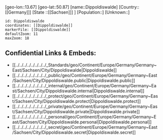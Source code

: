 ﻿---
location: [50.87,13.67]
mapzoom: [7,12] 
mapmarker: city 
type: City
tags:
- geo/City


SpocWebEntityId: 29807
isDeleted: false
confidential: public

---
[geo-lon::13.67]
[geo-lat::50.87]
[name::Dippoldiswalde]
[Country::[[Germany]]]
[State ::[[Sachsen]]] ]
[Population::]
[Unknown::]


```leaflet
id: Dippoldiswalde
coordinates: [[Dippoldiswalde]]
markerFile: [[Dippoldiswalde]]
defaultZoom: 11 
maxZoom: 18
```


## Confidential Links & Embeds: 
- [[../../../../../../../../_Standards/geo/Continent/Europe/Germany/Germany~East/Sachsen/City/Dippoldiswalde|Dippoldiswalde]] 
- [[../../../../../../../../_public/geo/Continent/Europe/Germany/Germany~East/Sachsen/City/Dippoldiswalde.public|Dippoldiswalde.public]] 
- [[../../../../../../../../_internal/geo/Continent/Europe/Germany/Germany~East/Sachsen/City/Dippoldiswalde.internal|Dippoldiswalde.internal]] 
- [[../../../../../../../../_protect/geo/Continent/Europe/Germany/Germany~East/Sachsen/City/Dippoldiswalde.protect|Dippoldiswalde.protect]] 
- [[../../../../../../../../_private/geo/Continent/Europe/Germany/Germany~East/Sachsen/City/Dippoldiswalde.private|Dippoldiswalde.private]] 
- [[../../../../../../../../_personal/geo/Continent/Europe/Germany/Germany~East/Sachsen/City/Dippoldiswalde.personal|Dippoldiswalde.personal]] 
- [[../../../../../../../../_secret/geo/Continent/Europe/Germany/Germany~East/Sachsen/City/Dippoldiswalde.secret|Dippoldiswalde.secret]] 
